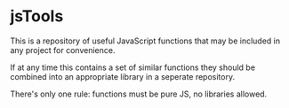# jsTools
This is a repository of useful JavaScript functions that may be included in any project for convenience.

If at any time this contains a set of similar functions they should be combined into an appropriate library in a seperate repository.

There's only one rule: functions must be pure JS, no libraries allowed.
